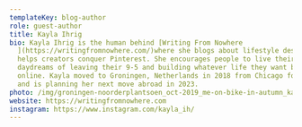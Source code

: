 ```yaml
---
templateKey: blog-author
role: guest-author
title: Kayla Ihrig
bio: Kayla Ihrig is the human behind [Writing From Nowhere
  ](https://writingfromnowhere.com/)where she blogs about lifestyle design and
  helps creators conquer Pinterest. She encourages people to live their
  daydreams of leaving their 9-5 and building whatever life they want by working
  online. Kayla moved to Groningen, Netherlands in 2018 from Chicago for love,
  and is planning her next move abroad in 2023.
photo: /img/groningen-noorderplantsoen_oct-2019_me-on-bike-in-autumn_kayla-ihrig_writing-from-nowhere.png
website: https://writingfromnowhere.com
instagram: https://www.instagram.com/kayla_ih/
---
```

